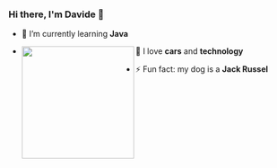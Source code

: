 
### Hi there, I'm Davide 👋

  - 🔭 I’m currently learning **Java**   
 
  - 🌱 I love **cars** and **technology**      <img align="left" width="200" height="200" src="https://c.tenor.com/yA5R1AMuuBAAAAAC/car-drift.gif">

  - ⚡ Fun fact: my dog is a **Jack Russel**



<!--
**DavideSaddi/DavideSaddi** is a ✨ _special_ ✨ repository because its `README.md` (this file) appears on your GitHub profile.

Here are some ideas to get you started:

- 🔭 I’m currently working on ...
- 🌱 I’m currently learning ...
- 🤔 I’m looking for help with ...
- 💬 Ask me about ...
- 📫 How to reach me: ...
- 😄 Pronouns: ...
- ⚡ Fun fact: ...
-->
